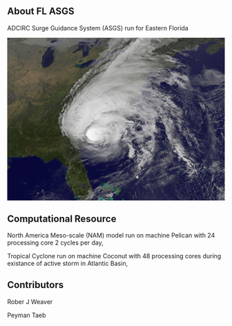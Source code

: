 ## About FL ASGS

ADCIRC Surge Guidance System (ASGS) run for Eastern Florida

<img align="top" src="NASA_NOAA.jpg">


## Computational Resource

North America Meso-scale (NAM) model run on machine Pelican with 24 processing core 2 cycles per day, 

Tropical Cyclone run on machine Coconut with 48 processing cores during existance of active storm in Atlantic Basin,

## Contributors

Rober J Weaver                                            

Peyman Taeb 

